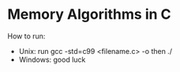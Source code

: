 # Memory Algorithms in C

How to run: 
- Unix: run gcc -std=c99 <filename.c> -o <filename> then ./<filename>
- Windows: good luck
